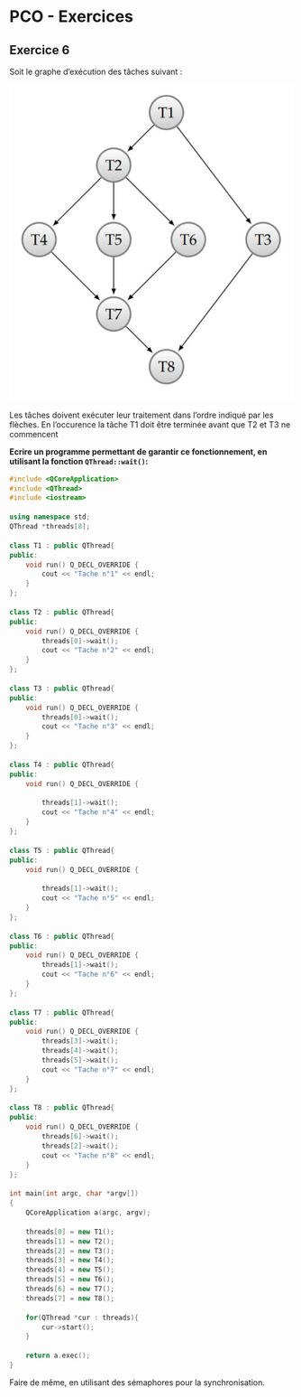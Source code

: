 # PCO - Exercices

## Exercice 6

Soit le graphe d’exécution des tâches suivant : 

![Exercice_6](./Exercice_6.JPG)

Les tâches doivent exécuter leur traitement dans l’ordre indiqué par les flèches. En l’occurence la tâche T1 doit être terminée avant que T2 et T3 ne commencent

**Ecrire un programme permettant de garantir ce fonctionnement, en utilisant la fonction `QThread::wait()`:**

```c++
#include <QCoreApplication>
#include <QThread>
#include <iostream>

using namespace std;
QThread *threads[8];

class T1 : public QThread{
public:
    void run() Q_DECL_OVERRIDE {
        cout << "Tache n°1" << endl;
    }
};

class T2 : public QThread{
public:
    void run() Q_DECL_OVERRIDE {
        threads[0]->wait();
        cout << "Tache n°2" << endl;
    }
};

class T3 : public QThread{
public:
    void run() Q_DECL_OVERRIDE {
        threads[0]->wait();
        cout << "Tache n°3" << endl;
    }
};

class T4 : public QThread{
public:
    void run() Q_DECL_OVERRIDE {

        threads[1]->wait();
        cout << "Tache n°4" << endl;
    }
};

class T5 : public QThread{
public:
    void run() Q_DECL_OVERRIDE {

        threads[1]->wait();
        cout << "Tache n°5" << endl;
    }
};

class T6 : public QThread{
public:
    void run() Q_DECL_OVERRIDE {
        threads[1]->wait();
        cout << "Tache n°6" << endl;
    }
};

class T7 : public QThread{
public:
    void run() Q_DECL_OVERRIDE {
        threads[3]->wait();
        threads[4]->wait();
        threads[5]->wait();
        cout << "Tache n°7" << endl;
    }
};

class T8 : public QThread{
public:
    void run() Q_DECL_OVERRIDE {
        threads[6]->wait();
        threads[2]->wait();
        cout << "Tache n°8" << endl;
    }
};

int main(int argc, char *argv[])
{
    QCoreApplication a(argc, argv);

    threads[0] = new T1();
    threads[1] = new T2();
    threads[2] = new T3();
    threads[3] = new T4();
    threads[4] = new T5();
    threads[5] = new T6();
    threads[6] = new T7();
    threads[7] = new T8();

    for(QThread *cur : threads){
        cur->start();
    }

    return a.exec();
}
```



Faire de même, en utilisant des sémaphores pour la synchronisation.